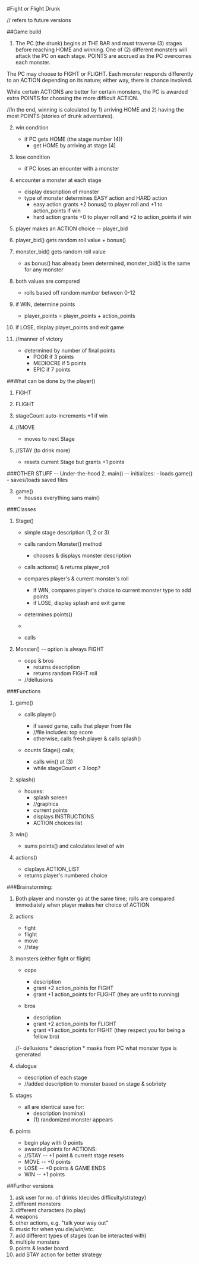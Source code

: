 #Fight or Flight Drunk

// refers to future versions

##Game build

1. The PC (the drunk) begins at THE BAR and must traverse (3) stages before reaching HOME and winning. One of (2) different monsters will attack the PC on each stage. POINTS are accrued as the PC overcomes each monster. 

The PC may choose to FIGHT or FLIGHT. Each monster responds differently to an ACTION depending on its nature; either way, there is chance involved. 

While certain ACTIONS are better for certain monsters, the PC is awarded extra POINTS for choosing the more difficult ACTION. 

//In the end, winning is calculated by 1) arriving HOME and 2) having the most POINTS (stories of drunk adventures).

2. win condition
	- if PC gets HOME (the stage number (4))
		* get HOME by arriving at stage (4)

3. lose condition
	- if PC loses an enounter with a monster

4. encounter a monster at each stage
	- display description of monster
	- type of monster determines EASY action and HARD action
		* easy action grants +2 bonus() to player roll and +1 to action_points if win
		* hard action grants +0 to player roll and +2 to action_points if win

5. player makes an ACTION choice -- player_bid

6. player_bid() gets random roll value + bonus()

7. monster_bid() gets random roll value
	- as bonus() has already been determined, monster_bid() is the same for any monster

8. both values are compared

	- rolls based off random number between 0-12

9. if WIN, determine points
	- player_points = player_points + action_points

10. if LOSE, display player_points and exit game

11. //manner of victory
	- determined by number of final points
		* POOR if 3 points
		* MEDIOCRE if 5 points
		* EPIC if 7 points

##What can be done by the player()
1. FIGHT

2. FLIGHT

5. stageCount auto-increments +1 if win

3. //MOVE
	- moves to next Stage
4. //STAY (to drink more)
	- resets current Stage but grants +1 points	


###OTHER STUFF -- Under-the-hood
2. main() -- initializes: 
	- loads game()
	- saves/loads saved files

3. game()
	- houses everything sans main()

###Classes
1. Stage()
	- simple stage description (1, 2 or 3)
	- calls random Monster() method
		* chooses & displays monster description

	- calls actions() & returns player_roll
	- compares player's & current monster's roll
		* if WIN, compares player's choice to current monster type to add points
		* if LOSE, display splash and exit game

	- determines points()
	- 
	- calls 

2. Monster() -- option is always FIGHT
	- cops & bros
		* returns description
		* returns random FIGHT roll
	- //dellusions

###Functions
1. game()
 	- calls player()
 		* if saved game, calls that player from file
 		* //file includes: top score
 		* otherwise, calls fresh player & calls splash()

	- counts Stage() calls; 
		* calls win() at (3)
	 	* while stageCount < 3 loop?

2. splash()
	- houses:
		* splash screen
		* //graphics
		* current points
		* displays INSTRUCTIONS
		* ACTION choices list

3. win()
	- sums points() and calculates level of win

4. actions()
	- displays ACTION_LIST
	- returns player's numbered choice


###Brainstorming:
1. Both player and monster go at the same time; rolls are compared immediately when player makes her choice of ACTION

2. actions
	- fight
	- flight
	- move
	- //stay

3. monsters (either fight or flight)
	- cops
		* description
		* grant +2 action_points for FIGHT
		* grant +1 action_points for FLIGHT (they are unfit to running)

	- bros
		* description
		* grant +2 action_points for FLIGHT
		* grant +1 action_points for FIGHT (they respect you for being a fellow bro)

	//- dellusions
		* description
		* masks from PC what monster type is generated

4. dialogue
	- description of each stage
	- //added description to monster based on stage & sobriety

5. stages
	- all are identical save for:
		* description (nominal)
		* (1) randomized monster appears

6. points
	- begin play with 0 points
	- awarded points for ACTIONS:
	- //STAY -- +1 point & current stage resets
	- MOVE -- +0 points
	- LOSE -- +0 points & GAME ENDS
	- WIN -- +1 points

##Further versions
1. ask user for no. of drinks (decides difficulty/strategy)
2. different monsters
3. different characters (to play)
4. weapons
5. other actions, e.g. "talk your way out"
6. music for when you die/win/etc.
7. add different types of stages (can be interacted with)
8. multiple monsters
9. points & leader board
10. add STAY action for better strategy